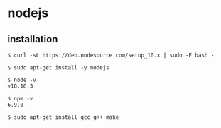 # nodejs

## installation

```
$ curl -sL https://deb.nodesource.com/setup_10.x | sudo -E bash -

$ sudo apt-get install -y nodejs

$ node -v
v10.16.3

$ npm -v
6.9.0
```

```
$ sudo apt-get install gcc g++ make
```
